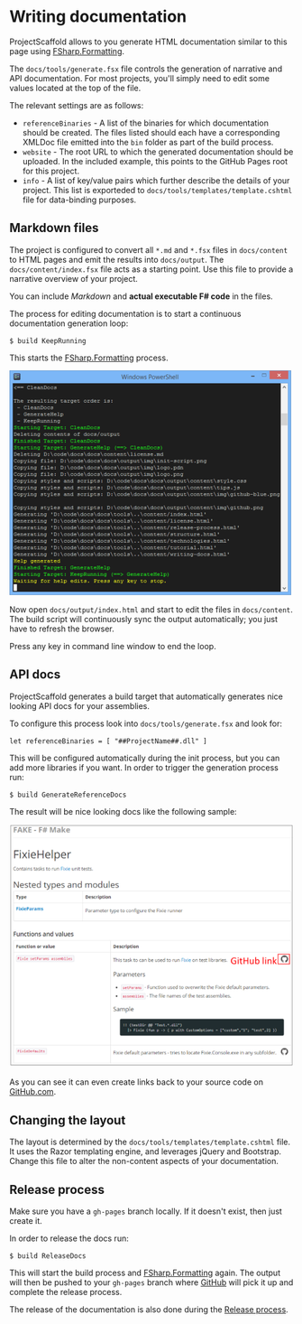 # Writing documentation

ProjectScaffold allows to you generate HTML documentation similar to this page using [FSharp.Formatting](https://github.com/tpetricek/FSharp.Formatting).

The `docs/tools/generate.fsx` file controls the generation of narrative and API documentation.
For most projects, you'll simply need to edit some values located at the top of the file.

The relevant settings are as follows:

  - `referenceBinaries` - A list of the binaries for which documentation should be created. The files listed should each have a corresponding XMLDoc file emitted into the `bin` folder as part of the build process.
  - `website` - The root URL to which the generated documentation should be uploaded. In the included example, this points to the GitHub Pages root for this project.
  - `info` - A list of key/value pairs which further describe the details of your project. This list is exporteded to `docs/tools/templates/template.cshtml` file for data-binding purposes.
        
## Markdown files

The project is configured to convert all `*.md` and `*.fsx` files in `docs/content` to HTML pages and emit the results into `docs/output`.
The `docs/content/index.fsx` file acts as a starting point. Use this file to provide a narrative overview of your project.

You can include *Markdown* and **actual executable F# code** in the files. 

The process for editing documentation is to start a continuous documentation generation loop:

    $ build KeepRunning
    
This starts the [FSharp.Formatting](https://github.com/tpetricek/FSharp.Formatting) process. 
 
![alt text](img/keep-running.png "Keep running in order to edit docs")

Now open `docs/output/index.html` and start to edit the files in `docs/content`. The build script will continuously sync the output automatically; you just have to refresh the browser.

Press any key in command line window to end the loop.

## API docs

ProjectScaffold generates a build target that automatically generates nice looking API docs for your assemblies.

To configure this process look into `docs/tools/generate.fsx` and look for:

    let referenceBinaries = [ "##ProjectName##.dll" ]
    
This will be configured automatically during the init process, but you can add more libraries if you want. In order to trigger the generation process run:

    $ build GenerateReferenceDocs

The result will be nice looking docs like the following sample:

![alt text](img/api-docs.png "API docs with Github Links")  

As you can see it can even create links back to your source code on [GitHub.com](http://github.com).

## Changing the layout

The layout is determined by the `docs/tools/templates/template.cshtml` file. 
It uses the Razor templating engine, and leverages jQuery and Bootstrap. 
Change this file to alter the non-content aspects of your documentation.

## Release process

Make sure you have a `gh-pages` branch locally. If it doesn't exist, then just create it.

In order to release the docs run:

    $ build ReleaseDocs

This will start the build process and [FSharp.Formatting](https://github.com/tpetricek/FSharp.Formatting) again. 
The output will then be pushed to your `gh-pages` branch where [GitHub](http://www.github.com) will pick it up and complete the release process.

The release of the documentation is also done during the [Release process](release-process.html).
